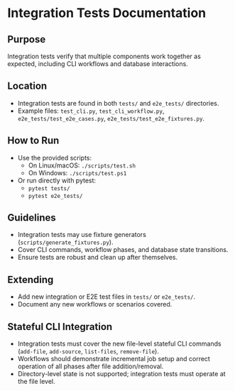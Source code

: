 # Integration Tests Documentation

## Purpose
Integration tests verify that multiple components work together as expected, including CLI workflows and database interactions.

## Location
- Integration tests are found in both `tests/` and `e2e_tests/` directories.
- Example files: `test_cli.py`, `test_cli_workflow.py`, `e2e_tests/test_e2e_cases.py`, `e2e_tests/test_e2e_fixtures.py`.

## How to Run
- Use the provided scripts:
  - On Linux/macOS: `./scripts/test.sh`
  - On Windows: `./scripts/test.ps1`
- Or run directly with pytest:
  - `pytest tests/`
  - `pytest e2e_tests/`

## Guidelines
- Integration tests may use fixture generators (`scripts/generate_fixtures.py`).
- Cover CLI commands, workflow phases, and database state transitions.
- Ensure tests are robust and clean up after themselves.

## Extending
- Add new integration or E2E test files in `tests/` or `e2e_tests/`.
- Document any new workflows or scenarios covered.

## Stateful CLI Integration
- Integration tests must cover the new file-level stateful CLI commands (`add-file`, `add-source`, `list-files`, `remove-file`).
- Workflows should demonstrate incremental job setup and correct operation of all phases after file addition/removal.
- Directory-level state is not supported; integration tests must operate at the file level.
